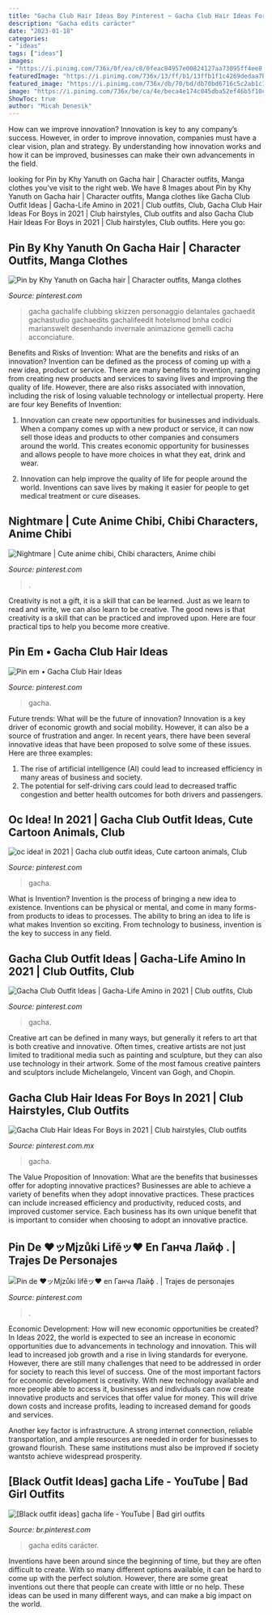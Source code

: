 ```yaml
---
title: "Gacha Club Hair Ideas Boy Pinterest ~ Gacha Club Hair Ideas For Boys In 2021"
description: "Gacha edits carácter"
date: "2023-01-18"
categories:
- "ideas"
tags: ["ideas"]
images:
- "https://i.pinimg.com/736x/0f/ea/c8/0feac84957e00824127aa73095ff4ee8.jpg"
featuredImage: "https://i.pinimg.com/736x/13/ff/b1/13ffb1f1c4269dedaa7b38f0864f9b42.jpg"
featured_image: "https://i.pinimg.com/736x/db/70/bd/db70bd6716c5c2ab1c1e8d4e94eca6fb.jpg"
image: "https://i.pinimg.com/736x/be/ca/4e/beca4e174c045dba52ef46b5f10c83ab.jpg"
ShowToc: true
author: "Micah Denesik"
---
```



How can we improve innovation?
Innovation is key to any company’s success. However, in order to improve innovation, companies must have a clear vision, plan and strategy. By understanding how innovation works and how it can be improved, businesses can make their own advancements in the field.

	

		
looking for Pin by Khy Yanuth on Gacha hair | Character outfits, Manga clothes you've visit to the right web. We have 8 Images about Pin by Khy Yanuth on Gacha hair | Character outfits, Manga clothes like Gacha Club Outfit Ideas | Gacha-Life Amino in 2021 | Club outfits, Club, Gacha Club Hair Ideas For Boys in 2021 | Club hairstyles, Club outfits and also Gacha Club Hair Ideas For Boys in 2021 | Club hairstyles, Club outfits. Here you go:
		
    
## Pin By Khy Yanuth On Gacha Hair | Character Outfits, Manga Clothes

<img loading=lazy src="https://i.pinimg.com/736x/db/70/bd/db70bd6716c5c2ab1c1e8d4e94eca6fb.jpg" onerror="this.onerror=null;this.src='https://tse2.mm.bing.net/th?id=OIP.U8SOIROc_rAI_V_o05FkYwHaHW&amp;pid=15.1';" alt="Pin by Khy Yanuth on Gacha hair | Character outfits, Manga clothes">

_Source: pinterest.com_

>gacha gachalife clubbing skizzen personaggio delantales gachaedit gachastudio gachaedits gachalifeedit hotelsmod bnha codici marianswelt desenhando invernale animazione gemelli cacha acconciature. 

	

Benefits and Risks of Invention: What are the benefits and risks of an innovation?
Invention can be defined as the process of coming up with a new idea, product or service. There are many benefits to invention, ranging from creating new products and services to saving lives and improving the quality of life. However, there are also risks associated with innovation, including the risk of losing valuable technology or intellectual property. Here are four key Benefits of Invention: 
1) Innovation can create new opportunities for businesses and individuals. When a company comes up with a new product or service, it can now sell those ideas and products to other companies and consumers around the world. This creates economic opportunity for businesses and allows people to have more choices in what they eat, drink and wear. 

2) Innovation can help improve the quality of life for people around the world. Inventions can save lives by making it easier for people to get medical treatment or cure diseases.

    
## Nightmare | Cute Anime Chibi, Chibi Characters, Anime Chibi

<img loading=lazy src="https://i.pinimg.com/736x/13/ff/b1/13ffb1f1c4269dedaa7b38f0864f9b42.jpg" onerror="this.onerror=null;this.src='https://tse2.mm.bing.net/th?id=OIP._CGloApzoqGMyY5gxVOiKwHaHa&amp;pid=15.1';" alt="Nightmare | Cute anime chibi, Chibi characters, Anime chibi">

_Source: pinterest.com_

>. 

	

Creativity is not a gift, it is a skill that can be learned. Just as we learn to read and write, we can also learn to be creative. The good news is that creativity is a skill that can be practiced and improved upon. Here are four practical tips to help you become more creative.

    
## Pin Em • Gacha Club Hair Ideas

<img loading=lazy src="https://i.pinimg.com/736x/0f/ea/c8/0feac84957e00824127aa73095ff4ee8.jpg" onerror="this.onerror=null;this.src='https://tse2.mm.bing.net/th?id=OIP.M0eD5eJCb4suMQvdhk6V8QHaJQ&amp;pid=15.1';" alt="Pin em • Gacha Club Hair Ideas">

_Source: pinterest.com_

>gacha. 

	

Future trends: What will be the future of innovation?
Innovation is a key driver of economic growth and social mobility. However, it can also be a source of frustration and anger. In recent years, there have been several innovative ideas that have been proposed to solve some of these issues. Here are three examples:
1. The rise of artificial intelligence (AI) could lead to increased efficiency in many areas of business and society.
2. The potential for self-driving cars could lead to decreased traffic congestion and better health outcomes for both drivers and passengers.

    
## Oc Idea! In 2021 | Gacha Club Outfit Ideas, Cute Cartoon Animals, Club

<img loading=lazy src="https://i.pinimg.com/736x/20/95/7e/20957e0a1cfb73f3ef3e36f0295da05b.jpg" onerror="this.onerror=null;this.src='https://tse2.mm.bing.net/th?id=OIP.GnQDgez1Todx6qXTnVGbAQHaIM&amp;pid=15.1';" alt="oc idea! in 2021 | Gacha club outfit ideas, Cute cartoon animals, Club">

_Source: pinterest.com_

>gacha. 

	

What is Invention?
Invention is the process of bringing a new idea to existence. Inventions can be physical or mental, and come in many forms- from products to ideas to processes. The ability to bring an idea to life is what makes Invention so exciting. From technology to business, invention is the key to success in any field.

    
## Gacha Club Outfit Ideas | Gacha-Life Amino In 2021 | Club Outfits, Club

<img loading=lazy src="https://i.pinimg.com/736x/fe/20/38/fe20385459094f6efaddfa3953365f86.jpg" onerror="this.onerror=null;this.src='https://tse3.mm.bing.net/th?id=OIP.Yy9Bc8eq-TCq7ffYqMjUTQHaEo&amp;pid=15.1';" alt="Gacha Club Outfit Ideas | Gacha-Life Amino in 2021 | Club outfits, Club">

_Source: pinterest.com_

>gacha. 

	

Creative art can be defined in many ways, but generally it refers to art that is both creative and innovative. Often times, creative artists are not just limited to traditional media such as painting and sculpture, but they can also use technology in their artwork. Some of the most famous creative painters and sculptors include Michelangelo, Vincent van Gogh, and Chopin.

    
## Gacha Club Hair Ideas For Boys In 2021 | Club Hairstyles, Club Outfits

<img loading=lazy src="https://i.pinimg.com/736x/05/50/da/0550da5e63f889640fbea2c8fef7da03.jpg" onerror="this.onerror=null;this.src='https://tse2.mm.bing.net/th?id=OIP.RuKLRa24L8p-UZbY8zp5wQHaKA&amp;pid=15.1';" alt="Gacha Club Hair Ideas For Boys in 2021 | Club hairstyles, Club outfits">

_Source: pinterest.com.mx_

>gacha. 

	

The Value Proposition of Innovation: What are the benefits that businesses offer for adopting innovative practices?
Businesses are able to achieve a variety of benefits when they adopt innovative practices. These practices can include increased efficiency and productivity, reduced costs, and improved customer service. Each business has its own unique benefit that is important to consider when choosing to adopt an innovative practice.

    
## Pin De ♥︎ッMįzůki Lifĕッ♥︎ En Ганча Лайф . | Trajes De Personajes

<img loading=lazy src="https://i.pinimg.com/736x/be/ca/4e/beca4e174c045dba52ef46b5f10c83ab.jpg" onerror="this.onerror=null;this.src='https://tse2.mm.bing.net/th?id=OIP.kUYmEIoCbn8NiDvIZ3waRwHaHN&amp;pid=15.1';" alt="Pin de ♥︎ッMįzůki lifĕッ♥︎ en Ганча Лайф . | Trajes de personajes">

_Source: pinterest.com_

>. 

	

Economic Development: How will new economic opportunities be created?
In Ideas 2022, the world is expected to see an increase in economic opportunities due to advancements in technology and innovation. This will lead to increased job growth and a rise in living standards for everyone. However, there are still many challenges that need to be addressed in order for society to reach this level of success. 
One of the most important factors for economic development is creativity. With new technology available and more people able to access it, businesses and individuals can now create innovative products and services that offer value for money. This will drive down costs and increase profits, leading to increased demand for goods and services.

Another key factor is infrastructure. A strong internet connection, reliable transportation, and ample resources are needed in order for businesses to growand flourish. These same institutions must also be improved if society wantsto achieve widespread prosperity.

    
## [Black Outfit Ideas] gacha Life - YouTube | Bad Girl Outfits

<img loading=lazy src="https://i.pinimg.com/736x/a8/4f/72/a84f72011b07d90248c1f3b97fa59c0c.jpg" onerror="this.onerror=null;this.src='https://tse4.mm.bing.net/th?id=OIP.tXSAkVGlCLROhfEj4-N1GgHaFj&amp;pid=15.1';" alt="[Black outfit ideas] gacha life - YouTube | Bad girl outfits">

_Source: br.pinterest.com_

>gacha edits carácter. 

	

Inventions have been around since the beginning of time, but they are often difficult to create. With so many different options available, it can be hard to come up with the perfect solution. However, there are some great inventions out there that people can create with little or no help. These ideas can be used in many different ways, and can make a big impact on the world.

